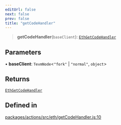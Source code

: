 ```yaml
---
editUrl: false
next: false
prev: false
title: "getCodeHandler"
---
```


> **getCodeHandler**(`baseClient`): [`EthGetCodeHandler`](/reference/tevm/actions/type-aliases/ethgetcodehandler/)

## Parameters

• **baseClient**: `TevmNode`\<`"fork"` \| `"normal"`, `object`\>

## Returns

[`EthGetCodeHandler`](/reference/tevm/actions/type-aliases/ethgetcodehandler/)

## Defined in

[packages/actions/src/eth/getCodeHandler.js:10](https://github.com/evmts/tevm-monorepo/blob/main/packages/actions/src/eth/getCodeHandler.js#L10)

